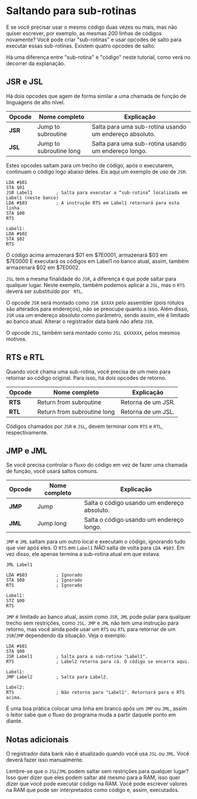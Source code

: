 # Saltando para sub-rotinas

E se você precisar usar o mesmo código duas vezes ou mais, mas não quiser escrever, por exemplo, as mesmas 200 linhas de códigos novamente? Você pode criar "sub-rotinas" e usar opcodes de salto para executar essas sub-rotinas. Existem quatro opcodes de salto.

Há uma diferença entre "sub-rotina" e "código" neste tutorial, como verá no decorrer da explanação.

## JSR e JSL
Há dois opcodes que agem de forma similar a uma chamada de função de linguagens de alto nível.

|Opcode|Nome completo|Explicação|
|-|-|-|
|**JSR**|Jump to subroutine|Salta para uma sub-rotina usando um endereço absoluto.|
|**JSL**|Jump to subroutine long|Salta para uma sub-rotina usando um endereço longo.|

Estes opcodes saltam para um trecho de código, após o executarem, continuam o código logo abaixo deles. Eis aqui um exemplo de uso de `JSR`:

```
LDA #$01
STA $01
JSR Label1         ; Salta para executar a “sub-rotina” localizada em Label1 (neste banco)
LDA #$03           ; A instrução RTS em Label1 retornará para esta linha
STA $00
RTS

Label1:
LDA #$02
STA $02
RTS
```
O código acima armazenará $01 em $7E0001, armazenará $03 em $7E0000 E executará os códigos em Label1 no banco atual, assim, também armazenará $02 em $7E0002. 

`JSL` tem a mesma finalidade do `JSR`, a diferença é que pode saltar para qualquer lugar. Neste exemplo, também podemos aplicar a `JSL`, mas o `RTS` deverá ser substituído por ` RTL`.

O opcode `JSR` será montado como `JSR $XXXX` pelo assembler (pois rótulos são alterados para endereços), não se preocupe quanto a isso. Além disso, `JSR` usa um endereço absoluto como parâmetro, sendo assim, ele é limitado ao banco atual. Alterar o registrador data bank não afeta `JSR`. 

O opcode `JSL`, também será montado como `JSL $XXXXXX`, pelos mesmos motivos.

## RTS e RTL
Quando você chama uma sub-rotina, você precisa de um meio para retornar ao código original. Para isso, há dois opcodes de retorno.

|Opcode| Nome completo               |Explicação|
|-|-|-|
|**RTS**|Return from subroutine|Retorna de um JSR.|
|**RTL**|Return from subroutine long|Retorna de um JSL.|

Códigos chamados por `JSR` e `JSL`, devem terminar com `RTS` e `RTL`, respectivamente.

## JMP e JML
Se você precisa controlar o fluxo do código em vez de fazer uma chamada de função, você usará saltos comuns.

|Opcode|Nome completo|Explicação|
|-|-|-|
|**JMP**|Jump|Salta o código usando um endereço absoluto.|
|**JML**|Jump long|Salta o código usando um endereço longo.|

`JMP` e `JML` saltam para um outro local e executam o código, ignorando tudo que vier após eles. O `RTS` em `Label1` NÃO salta de volta para `LDA #$03`. Em vez disso, ele apenas termina a sub-rotina atual em que estava.

```
JML Label1

LDA #$03           ; Ignorado
STA $00            ; Ignorado
RTS                ; Ignorado

Label1:
STZ $00
RTS
```

`JMP` é limitado ao banco atual, assim como `JSR`, `JML` pode pular para qualquer trecho sem restrições, como `JSL`. `JMP` e `JML` não tem uma instrução para retorno, mas você ainda pode usar um `RTS` ou `RTL` para  retornar de um `JSR`/`JMP` dependendo da situação. Veja o exemplo:

```
LDA #$01
STA $00
JSR Label1         ; Salta para a sub-rotina "Label1".
RTS                ; Label2 retorna para cá. O código se encerra aqui.

Label1:
JMP Label2         ; Salta para Label2.

Label2:
RTS                ; Não retorna para "Label1". Retornará para o RTS acima.
```

É uma boa prática colocar uma linha em branco após um `JMP` ou `JML`, assim o leitor sabe que o fluxo do programa muda a partir daquele ponto em diante.

## Notas adicionais

O registrador data bank não é atualizado quando você usa `JSL` ou `JML`. Você deverá fazer isso manualmente.

Lembre-se que o `JSL`/`JML` podem saltar sem restrições para qualquer lugar? Isso quer dizer que eles podem saltar até mesmo para a RAM, isso quer dizer que você pode executar código na RAM. Você pode escrever valores na RAM que pode ser interpretados como código e, assim, executados.